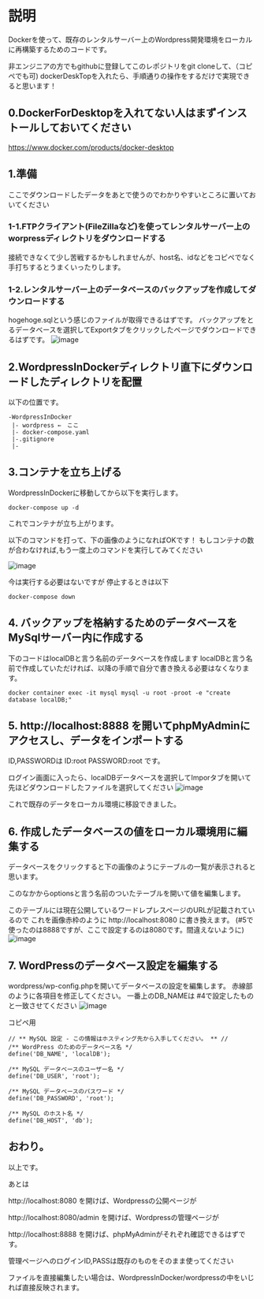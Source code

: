 # 説明

Dockerを使って、既存のレンタルサーバー上のWordpress開発環境をローカルに再構築するためのコードです。

非エンジニアの方でもgithubに登録してこのレポジトリをgit cloneして、（コピペでも可)
dockerDeskTopを入れたら、手順通りの操作をするだけで実現できると思います！

## 0.DockerForDesktopを入れてない人はまずインストールしておいてください
https://www.docker.com/products/docker-desktop

## 1.準備
ここでダウンロードしたデータをあとで使うのでわかりやすいところに置いておいてください
### 1-1.FTPクライアント(FileZillaなど)を使ってレンタルサーバー上のworpressディレクトリをダウンロードする
接続できなくて少し苦戦するかもしれませんが、host名、idなどをコピペでなく手打ちするとうまくいったりします。
### 1-2.レンタルサーバー上のデータベースのバックアップを作成してダウンロードする
 hogehoge.sqlという感じのファイルが取得できるはずです。
バックアップをとるデータベースを選択してExportタブをクリックしたページでダウンロードできるはずです。
![image](https://user-images.githubusercontent.com/42676382/106375949-04d1b180-63d4-11eb-8c37-dfb35b8564d4.png)

## 2.WordpressInDockerディレクトリ直下にダウンロードしたディレクトリを配置
以下の位置です。
```
-WordpressInDocker
 |- wordpress ←　ここ
 |- docker-compose.yaml
 |-.gitignore
 |-
```
## 3.コンテナを立ち上げる
WordpressInDockerに移動してから以下を実行します。

```
docker-compose up -d
```
これでコンテナが立ち上がります。

以下のコマンドを打って、下の画像のようになればOKです！
もしコンテナの数が合わなければ,もう一度上のコマンドを実行してみてください

![image](https://user-images.githubusercontent.com/42676382/106376435-a78c2f00-63d8-11eb-8a4f-278332211d5e.png)


今は実行する必要はないですが
停止するときは以下

```
docker-compose down
```
## 4. バックアップを格納するためのデータベースをMySqlサーバー内に作成する
下のコードはlocalDBと言う名前のデータベースを作成します
localDBと言う名前で作成していただければ、以降の手順で自分で書き換える必要はなくなります。
```
docker container exec -it mysql mysql -u root -proot -e "create database localDB;"
```
## 5. http://localhost:8888 を開いてphpMyAdminにアクセスし、データをインポートする
ID,PASSWORDは
ID:root
PASSWORD:root
です。

ログイン画面に入ったら、localDBデータベースを選択してImporタブを開いて先ほどダウンロードしたファイルを選択してください
![image](https://user-images.githubusercontent.com/42676382/106376012-80336300-63d4-11eb-8d87-a1a5869cbe2d.png)

これで既存のデータをローカル環境に移設できました。


## 6. 作成したデータベースの値をローカル環境用に編集する
データベースをクリックすると下の画像のようにテーブルの一覧が表示されると思います。

このなかからoptionsと言う名前のついたテーブルを開いて値を編集します。

このテーブルには現在公開しているワードレプレスページのURLが記載されているので
これを画像赤枠のように http://localhost:8080 に書き換えます。
(#5で使ったのは8888ですが、ここで設定するのは8080です。間違えないように) 
![image](https://user-images.githubusercontent.com/42676382/106375670-680e1480-63d1-11eb-9d33-96676c0091fb.png)

## 7. WordPressのデータベース設定を編集する
wordpress/wp-config.phpを開いてデータベースの設定を編集します。
赤線部のように各項目を修正してください。
一番上のDB_NAMEは #4で設定したものと一致させてください
![image](https://user-images.githubusercontent.com/42676382/106375793-aa842100-63d2-11eb-955e-f6f73827a414.png)

コピペ用
```
// ** MySQL 設定 - この情報はホスティング先から入手してください。 ** //
/** WordPress のためのデータベース名 */
define('DB_NAME', 'localDB');

/** MySQL データベースのユーザー名 */
define('DB_USER', 'root');

/** MySQL データベースのパスワード */
define('DB_PASSWORD', 'root');

/** MySQL のホスト名 */
define('DB_HOST', 'db');
```

## おわり。

以上です。

あとは

http://localhost:8080 を開けば、Wordpressの公開ページが

http://localhost:8080/admin を開けば、Wordpressの管理ページが

http://localhost:8888 を開けば、phpMyAdminがそれぞれ確認できるはずです。

管理ページへのログインID,PASSは既存のものをそのまま使ってください

ファイルを直接編集したい場合は、WordpressInDocker/wordpressの中をいじれば直接反映されます。

